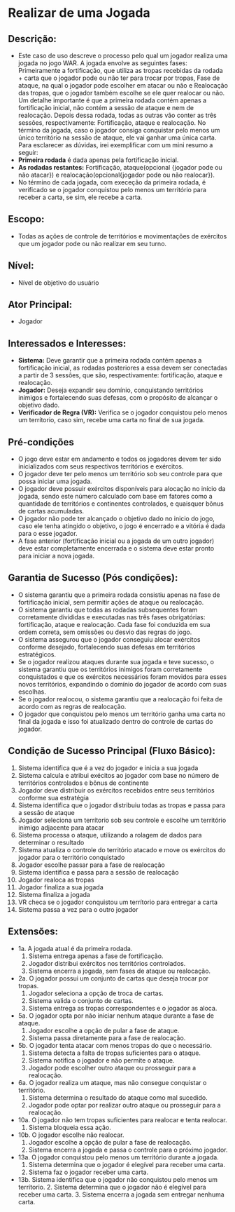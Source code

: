 # Realizar de uma Jogada

## **Descrição**:
- Este caso de uso descreve o processo pelo qual um jogador realiza uma jogada no jogo WAR. A jogada envolve as seguintes fases: Primeiramente a fortificação, que utiliza as tropas recebidas da rodada + carta que o jogador pode ou não ter para trocar por tropas, Fase de ataque, na qual o jogador pode escolher em atacar ou não e Realocação das tropas, que o jogador também escolhe se ele quer realocar ou não. Um detalhe importante é que a primeira rodada contém apenas a fortificação inicial, não contém a sessão de ataque e nem de realocação. Depois dessa rodada, todas as outras vão conter as três sessões, respectivamente: Fortificação, ataque e realocação. No término da jogada, caso o jogador consiga conquistar pelo menos um único território na sessão de ataque, ele vai ganhar uma única carta. Para esclarecer as dúvidas, irei exemplificar com um mini resumo a seguir:
- **Primeira rodada** é dada apenas pela fortificação inicial.
- **As rodadas restantes:** Fortificação, ataque(opcional {jogador pode ou não atacar}) e realocação(opcional{jogador pode ou não realocar}).
- No término de cada jogada, com execeção da primeira rodada, é verificado se o jogador conquistou pelo menos um território para receber a carta, se sim, ele recebe a carta.

## **Escopo**: 
- Todas as ações de controle de territórios e movimentações de exércitos que um jogador pode ou não realizar em seu turno.

## **Nível**: 
- Nível de objetivo do usuário

## **Ator Principal**: 
- Jogador

## **Interessados e Interesses**: 
- **Sistema:**  Deve garantir que a primeira rodada contém apenas a fortificação inicial, as rodadas posteriores a essa devem ser conectadas a partir de 3 sessões, que são, respectivamente: fortificação, ataque e realocação.
- **Jogador:** Deseja expandir seu domínio, conquistando territórios inimigos e fortalecendo suas defesas, com o propósito de alcançar o objetivo dado.
- **Verificador de Regra (VR):** Verifica se o jogador conquistou pelo menos um terrítorio, caso sim, recebe uma carta no final de sua jogada.

## Pré-condições
- O jogo deve estar em andamento e todos os jogadores devem ter sido inicializados com seus respectivos territórios e exércitos.
- O jogador deve ter pelo menos um território sob seu controle para que possa iniciar uma jogada.
- O jogador deve possuir exércitos disponíveis para alocação no início da jogada, sendo este número calculado com base em fatores como a quantidade de territórios e continentes controlados, e quaisquer bônus de cartas acumuladas.
- O jogador não pode ter alcançado o objetivo dado no inicio do jogo, caso ele tenha atingido o objetivo, o jogo é encerrado e a vitória é dada para o esse jogador.
- A fase anterior (fortificação inicial ou a jogada de um outro jogador) deve estar completamente encerrada e o sistema deve estar pronto para iniciar a nova jogada.

## **Garantia de Sucesso (Pós condições)**: 
- O sistema garantiu que a primeira rodada consistiu apenas na fase de fortificação inicial, sem permitir ações de ataque ou realocação.
- O sistema garantiu que todas as rodadas subsequentes foram corretamente divididas e executadas nas três fases obrigatórias: fortificação, ataque e realocação. Cada fase foi conduzida em sua ordem correta, sem omissões ou desvio das regras do jogo.
- O sistema assegurou que o jogador conseguiu alocar exércitos conforme desejado, fortalecendo suas defesas em territórios estratégicos.
- Se o jogador realizou ataques durante sua jogada e teve sucesso, o sistema garantiu que os territórios inimigos foram corretamente conquistados e que os exércitos necessários foram movidos para esses novos territórios, expandindo o domínio do jogador de acordo com suas escolhas.
- Se o jogador realocou, o sistema garantiu que a realocação foi feita de acordo com as regras de realocação.
- O jogador que conquistou pelo menos um território ganha uma carta no final da jogada e isso foi atualizado dentro do controle de cartas do jogador.
## **Condição de Sucesso Principal (Fluxo Básico)**:
1. Sistema identifica que é a vez do jogador e inicia a sua jogada
2. Sistema calcula e atribui exécitos ao jogador com base no número de territórios controlados e bônus de continente
3. Jogador deve distribuir os exércitos recebidos entre seus territórios conforme sua estratégia
4. Sistema identifica que o jogador distribuiu todas as tropas e passa para a sessão de ataque
5. Jogador seleciona um terrítorio sob seu controle e escolhe um território inimigo adjacente para atacar
6. Sistema processa o ataque, utilizando a rolagem de dados para determinar o resultado
7. Sistema atualiza o controle do território atacado e move os exércitos do jogador para o território conquistado
8. Jogador escolhe passar para a fase de realocação
9. Sistema identifica e passa para a sessão de realocação
10. Jogador realoca as tropas
11. Jogador finaliza a sua jogada
12. Sistema finaliza a jogada
13. VR checa se o jogador conquistou um terrítorio para entregar a carta
14. Sistema passa a vez para o outro jogador
## **Extensões**: 
- 1a. A jogada atual é da primeira rodada.
    1. Sistema entrega apenas a fase de fortificação.
    2. Jogador distribui exércitos nos territórios controlados.
    3. Sistema encerra a jogada, sem fases de ataque ou realocação.
- 2a. O jogador possui um conjunto de cartas que deseja trocar por tropas.
    1. Jogador seleciona a opção de troca de cartas.
    2. Sistema valida o conjunto de cartas.
    3. Sistema entrega as tropas correspondentes e o jogador as aloca.
- 5a. O jogador opta por não iniciar nenhum ataque durante a fase de ataque.
    1. Jogador escolhe a opção de pular a fase de ataque.
    2. Sistema passa diretamente para a fase de realocação.
- 5b. O jogador tenta atacar com menos tropas do que o necessário.
    1. Sistema detecta a falta de tropas suficientes para o ataque.
    2. Sistema notifica o jogador e não permite o ataque.
    3. Jogador pode escolher outro ataque ou prosseguir para a realocação.
- 6a. O jogador realiza um ataque, mas não consegue conquistar o território.
    1. Sistema determina o resultado do ataque como mal sucedido.
    2. Jogador pode optar por realizar outro ataque ou prosseguir para a realocação.
- 10a. O jogador não tem tropas suficientes para realocar e tenta realocar.
    1. Sistema bloqueia essa ação.
- 10b. O jogador escolhe não realocar.
    1. Jogador escolhe a opção de pular a fase de realocação.
    2. Sistema encerra a jogada e passa o controle para o próximo jogador.
- 13a. O jogador conquistou pelo menos um território durante a jogada.
    1. Sistema determina que o jogador é elegível para receber uma carta. 
    2. Sistema faz o jogador receber uma carta.
- 13b. Sistema identifica que o jogador não conquistou pelo menos um terrítorio.
    2. Sistema determina que o jogador não é elegível para receber uma carta.
    3. Sistema encerra a jogada sem entregar nenhuma carta.
